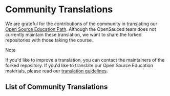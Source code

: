 # Community Translations

We are grateful for the contributions of the community in translating our [Open Source Education Path](https://opensauced.pizza/learn/#/). Although the OpenSauced team does not currently maintain these translation, we want to share the forked repositories with those taking the course.

> [!NOTE]
> If you'd like to improve a translation, you can contact the maintainers of the forked repository. If you'd like to translate our Open Source Education materials, please read our [translation guidelines](i18n-guidelines.md).

## List of Community Translations

<!-- Use below format to list your repository -->
<!--
- [Language](link to your forked repository) - maintain by [GitHub username 1](link to the GitHub profile), [GitHub username 2](link to the GitHub profile)
-->
